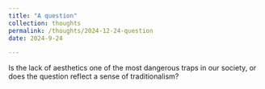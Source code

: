 ```yaml
---
title: "A question"
collection: thoughts
permalink: /thoughts/2024-12-24-question
date: 2024-9-24

---
```

Is the lack of aesthetics one of the most dangerous traps in our society, or does the question reflect a sense of traditionalism?   